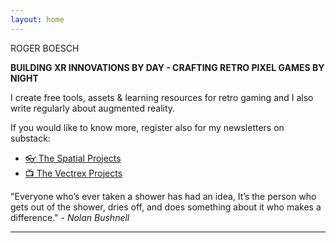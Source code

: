 ```yaml
---
layout: home
---
```


ROGER BOESCH

**BUILDING XR INNOVATIONS BY DAY - CRAFTING RETRO PIXEL GAMES BY NIGHT**

I create free tools, assets & learning resources for retro gaming and
I also write regularly about augmented reality.

If you would like to know more, register also for my newsletters on substack:

- [👓 The Spatial Projects](https://visionos.substack.com/)
- [📺 The Vectrex Projects](https://vectrex.substack.com/)

"Everyone who’s ever taken a shower has had an idea, It’s the person who gets out of the shower, dries off, and does something about it who makes a difference." - *Nolan Bushnell*

---
